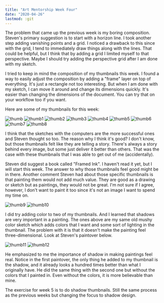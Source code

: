 ```yaml
---
title: "Art Mentorship Week Four"
date: "2020-04-26"
lastmod: :git
---
```


The problem that came up the previous week is my boring composition. Steven's primary suggestion is
to start with a horizon line. I took another step adding vanishing points and a grid. I noticed a
drawback to this since with the grid, I tend to immediately draw things along with the lines. That
could be helpful, but I think that by adding a grid I limited myself to that perspective. Maybe I
should try adding the perspective grid after I am done with my sketch.

I tried to keep in mind the composition of my thumbnails this week. I found a way to easily adjust
the composition by adding a "frame" layer on top of everything. It's just a rectangle not too interesting.
But when I am done with my sketch, I can move it around and change its dimensions quickly. It's easier
than changing the dimensions of the document. You can try that on your workflow too if you want.

Here are some of my thumbnails for this week:

![thumb](thumb.png)
![thumb1](thumb1.png)
![thumb2](thumb2.png)
![thumb3](thumb3.png)
![thumb4](thumb4.png)
![thumb5](thumb5.png)
![thumb6](thumb6.png)
![thumb7](thumb7.png)
![thumb8](thumb8.png)

I think that the sketches with the computers are the more successful ones and Steven thought so too.
The reason why I think it's good? I don't know, but those thumbnails felt like they are telling a
story. There's always a story behind every image, but some just deliver it better than others. That was
the case with these thumbnails that I was able to get out of me (accidentally).

Steven did suggest a book called "Framed Ink". I haven't read it yet, but I will start this week. The
answer to why those thumbnails feel good might be in there. Another comment Steven had about those
specific thumbnails is that painting them would not add much value. They are good as a drawing or sketch
but as paintings, they would not be great. I'm not sure if I agree, however, I don't want to paint it too
since it's not an image I want to spend my time on.

![thumb9](thumb9.png)
![thumb10](thumb10.png)

I did try adding color to two of my thumbnails. And I learned that shadows are very important in a painting.
The ones above are my same old mushy color sketch which adds colors that I want and some sort of lighting
in the thumbnail. The problem with it is that it doesn't make the painting feel three-dimensional. Look at Steven's
paintover below.

![thumb11](thumb11.png)
![thumb12](thumb12.png)

He emphasized to me the importance of shadow in making paintings feel real. Notice in the first paintover, the
only thing he added to my thumbnail is the shadow, and it already looks a hundred times better than what
I originally have. He did the same thing with the second one but without the colors that I painted in. Even
without the colors, it is more believable than mine.

The exercise for week 5 is to do shadow thumbnails. Still the same process as the previous weeks but changing
the focus to shadow design.
